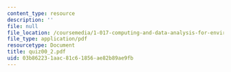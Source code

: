 ```yaml
---
content_type: resource
description: ''
file: null
file_location: /coursemedia/1-017-computing-and-data-analysis-for-environmental-applications-fall-2003/03b862231aac81c61856ae82b89ae9fb_quiz00_2.pdf
file_type: application/pdf
resourcetype: Document
title: quiz00_2.pdf
uid: 03b86223-1aac-81c6-1856-ae82b89ae9fb
---
```

